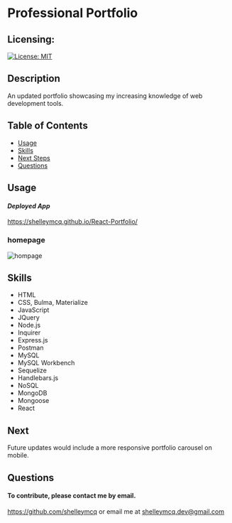  
# Professional Portfolio
## Licensing:
[![License: MIT](https://img.shields.io/badge/License-MIT-yellow.svg)](https://opensource.org/licenses/MIT)
## Description
An updated portfolio showcasing my increasing knowledge of web development tools.
## Table of Contents
* [Usage](#Usage)
* [Skills](#Skills)
* [Next Steps](#Next)
* [Questions](#Questions)

## Usage
#### _Deployed App_
https://shelleymcq.github.io/React-Portfolio/

### homepage
![hompage](https://user-images.githubusercontent.com/81432121/134426958-0d33af0d-d96d-4310-96c7-bc4315f32691.png)

## Skills
* HTML
* CSS, Bulma, Materialize
* JavaScript
* JQuery
* Node.js
* Inquirer
* Express.js
* Postman
* MySQL
* MySQL Workbench
* Sequelize
* Handlebars.js
* NoSQL
* MongoDB
* Mongoose
* React

## Next
Future updates would include a more responsive portfolio carousel on mobile.
## Questions 
#### To contribute, please contact me by email.
https://github.com/shelleymcq or email me at shelleymcq.dev@gmail.com
